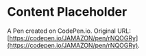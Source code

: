 # Content Placeholder

A Pen created on CodePen.io. Original URL: [https://codepen.io/JAMAZON/pen/rNQOGRy](https://codepen.io/JAMAZON/pen/rNQOGRy).

